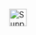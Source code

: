 <a href="https://drips.network/app/projects/github/smnjms/awesome-project" target="_blank"><img src="https://www.drips.network/api/embed/project/https%3A%2F%2Fgithub.com%2Fsmnjms%2Fawesome-project/support.png?background=light&style=drips&text=me&stat=none" alt="Support awesome-project on drips.network" height="32"></a>
